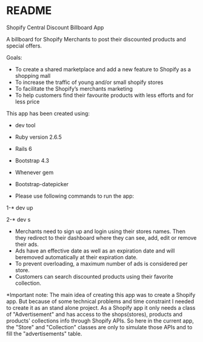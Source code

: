 # README

Shopify Central Discount Billboard App

 A billboard for Shopify Merchants to post their discounted products and special offers.

Goals:
- To create a shared marketplace and add a new feature to Shopify as a shopping mall
- To increase the traffic of young and/or small shopify stores
- To facilitate the Shopify’s merchants marketing
- To help customers find their favourite products with less efforts and for less price

This app has been created using:

* dev tool
* Ruby version 2.6.5
* Rails 6
* Bootstrap 4.3
* Whenever gem
* Bootstrap-datepicker


 
 * Please use following commands to run the app:
 
  1-* dev up
  
  2-* dev s
  
  
* Merchants need to sign up and login using their stores names. Then they redirect to their dashboard where they can see, add,   edit or remove their ads.
* Ads have an effective date as well as an expiration date and will beremoved automatically at their expiration date.
* To prevent overloading, a maximum number of ads is considered per store.
* Customers can search discounted products using their favorite collection.

  
*Important note:
  The main idea of creating this app was to create a Shopify app. But because of some technical problems and time constraint I needed to create it as an stand alone project. As a Shopify app it only needs a class of "Advertisement" and has  access to the shops(stores), products and products' collections info through Shopify APIs. So here in the current app, the "Store" and "Collection" classes are only to simulate those APIs and to fill the "advertisements" table. 
  
  

